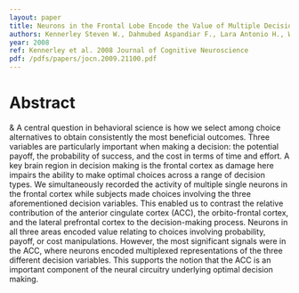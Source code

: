 ```yaml
---
layout: paper
title: Neurons in the Frontal Lobe Encode the Value of Multiple Decision Variables
authors: Kennerley Steven W., Dahmubed Aspandiar F., Lara Antonio H., Wallis Jonathan D.
year: 2008
ref: Kennerley et al. 2008 Journal of Cognitive Neuroscience
pdf: /pdfs/papers/jocn.2009.21100.pdf
---
```


# Abstract

& A central question in behavioral science is how we select
among choice alternatives to obtain consistently the most
beneficial outcomes. Three variables are particularly important
when making a decision: the potential payoff, the probability
of success, and the cost in terms of time and effort. A key
brain region in decision making is the frontal cortex as damage
here impairs the ability to make optimal choices across a range
of decision types. We simultaneously recorded the activity of
multiple single neurons in the frontal cortex while subjects
made choices involving the three aforementioned decision
variables. This enabled us to contrast the relative contribution
of the anterior cingulate cortex (ACC), the orbito-frontal cortex, and the lateral prefrontal cortex to the decision-making
process. Neurons in all three areas encoded value relating to
choices involving probability, payoff, or cost manipulations.
However, the most significant signals were in the ACC, where
neurons encoded multiplexed representations of the three
different decision variables. This supports the notion that the
ACC is an important component of the neural circuitry underlying optimal decision making. 